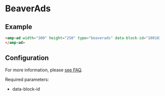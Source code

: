 <!---
 Copyright 2019 The AMP HTML Authors. All Rights Reserved.

 Licensed under the Apache License, Version 2.0 (the "License");
 you may not use this file except in compliance with the License.
 You may obtain a copy of the License at

       http://www.apache.org/licenses/LICENSE-2.0

 Unless required by applicable law or agreed to in writing, software
 distributed under the License is distributed on an "AS-IS" BASIS,
 WITHOUT WARRANTIES OR CONDITIONS OF ANY KIND, either express or implied.
 See the License for the specific language governing permissions and
 limitations under the License.
 -->

# BeaverAds

## Example

```html
<amp-ad width="300" height="250" type="beaverads" data-block-id="1001038">
</amp-ad>
```

## Configuration

For more information, please [see FAQ](https://www.beaverads.com/faq).

Required parameters:

-   data-block-id
